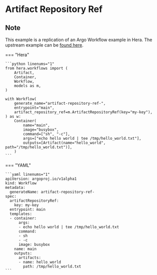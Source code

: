 # Artifact Repository Ref

## Note

This example is a replication of an Argo Workflow example in Hera.
The upstream example can be [found here](https://github.com/argoproj/argo-workflows/blob/main/examples/artifact-repository-ref.yaml).




=== "Hera"

    ```python linenums="1"
    from hera.workflows import (
        Artifact,
        Container,
        Workflow,
        models as m,
    )

    with Workflow(
        generate_name="artifact-repository-ref-",
        entrypoint="main",
        artifact_repository_ref=m.ArtifactRepositoryRef(key="my-key"),
    ) as w:
        Container(
            name="main",
            image="busybox",
            command=["sh", "-c"],
            args=["echo hello world | tee /tmp/hello_world.txt"],
            outputs=[Artifact(name="hello_world", path="/tmp/hello_world.txt")],
        )
    ```

=== "YAML"

    ```yaml linenums="1"
    apiVersion: argoproj.io/v1alpha1
    kind: Workflow
    metadata:
      generateName: artifact-repository-ref-
    spec:
      artifactRepositoryRef:
        key: my-key
      entrypoint: main
      templates:
      - container:
          args:
          - echo hello world | tee /tmp/hello_world.txt
          command:
          - sh
          - -c
          image: busybox
        name: main
        outputs:
          artifacts:
          - name: hello_world
            path: /tmp/hello_world.txt
    ```

